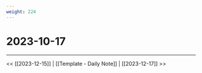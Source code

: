 ```yaml
---
weight: 224
---
```


# 2023-10-17

---

<< [[2023-12-15]] | [[Template - Daily Note]] | [[2023-12-17]] >>


